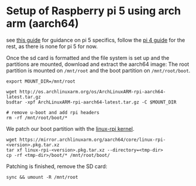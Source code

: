 # Setup of Raspberry pi 5 using arch arm (aarch64)

see [this guide](https://kiljan.org/2023/11/24/arch-linux-arm-on-a-raspberry-pi-5-model-b/) for guidance on pi 5 specifics,
follow the [pi 4 guide](https://archlinuxarm.org/platforms/armv8/broadcom/raspberry-pi-4) for the rest, as there is none for pi 5 for now.


Once the sd card is formatted and the file system is set up and the partitions are mounted, download and extract the aarch64 image:
The root partition is mounted on `/mnt/root` and the boot partition on `/mnt/root/boot`.

```shell
export MOUNT_DIR=/mnt/root

wget http://os.archlinuxarm.org/os/ArchLinuxARM-rpi-aarch64-latest.tar.gz
bsdtar -xpf ArchLinuxARM-rpi-aarch64-latest.tar.gz -C $MOUNT_DIR

# remove u-boot and add rpi headers
rm -rf /mnt/root/boot/*
```

We patch our boot partition with the [linux-rpi kernel](https://archlinuxarm.org/packages/aarch64/linux-rpi).

```shell
wget https://mirror.archlinuxarm.org/aarch64/core/linux-rpi-<version>.pkg.tar.xz
tar xf linux-rpi-<version>.pkg.tar.xz --directory=<tmp-dir>
cp -rf <tmp-dir>/boot/* /mnt/root/boot/
```
Patching is finished, remove the SD card:

```shell
sync && umount -R /mnt/root
```

